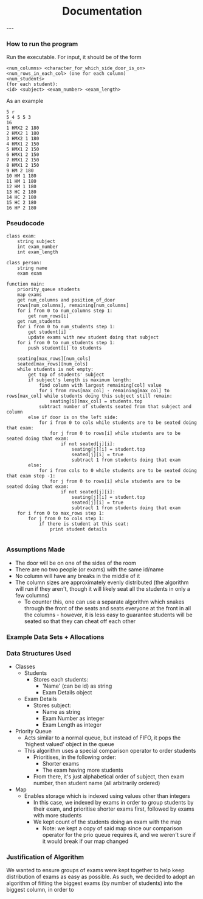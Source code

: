 <h1><center>Documentation</center></h1>
---

### How to run the program
Run the executable. For input, it should be of the form
```
<num_columns> <character_for_which_side_door_is_on>
<num_rows_in_each_col> (one for each column)
<num_students>
(for each student):
<id> <subject> <exam_number> <exam_length>
```
As an example
```
5 r
5 4 5 5 3
16
1 HMX2 2 180
2 HMX2 1 180
3 HMX2 1 180
4 HMX1 2 150
5 HMX1 2 150
6 HMX1 2 150
7 HMX1 2 150
8 HMX1 2 150
9 HM 2 180
10 HM 1 180
11 HM 1 180
12 HM 1 180
13 HC 2 180
14 HC 2 180
15 HC 2 180
16 HP 2 180
```

### Pseudocode
```
class exam:
    string subject
    int exam_number
    int exam_length

class person:
    string name
    exam exam

function main:
    priority_queue students
    map exams
    get num_columns and position_of_door
    rows[num_columns], remaining[num_columns]
    for i from 0 to num_columns step 1:
        get num_rows[i]
    get num_students
    for i from 0 to num_students step 1:
        get student[i]
        update exams with new student doing that subject
    for i from 0 to num_students step 1:
        push student[i] to students
    
    seating[max_rows][num_cols]
    seated[max_rows][num_cols]
    while students is not empty:
        get top of students' subject
        if subject's length is maximum length:
            find column with largest remaining[col] value
            for i from rows[max_col] - remaining[max_col] to rows[max_col] while students doing this subject still remain:
                seating[i][max_col] = students.top
            subtract number of students seated from that subject and column
        else if door is on the left side:
            for i from 0 to cols while students are to be seated doing that exam:
                for j from 0 to rows[i] while students are to be seated doing that exam:
                    if not seated[j][i]:
                        seating[j][i] = student.top
                        seated[j][i] = true
                        subtract 1 from students doing that exam
        else:
            for i from cols to 0 while students are to be seated doing that exam step -1:
                for j from 0 to rows[i] while students are to be seated doing that exam:
                    if not seated[j][i]:
                        seating[j][i] = student.top
                        seated[j][i] = true
                        subtract 1 from students doing that exam
    for i from 0 to max_rows step 1:
        for j from 0 to cols step 1:
            if there is student at this seat:
                print student details


```
### Assumptions Made
- The door will be on one of the sides of the room
- There are no two people (or exams) with the same id/name
- No column will have any breaks in the middle of it
- The column sizes are approximately evenly distributed (the algorithm will run if they aren't, though it will likely seat all the students in only a few columns)
    - To counter this, one can use a separate algorithm which snakes through the front of the seats and seats everyone at the front in all the columns - however, it is less easy to guarantee students will be seated so that they can cheat off each other

### Example Data Sets + Allocations

### Data Structures Used
- Classes
    - Students
        - Stores each students:
            - 'Name' (can be id) as string
            - Exam Details object
    - Exam Details
        - Stores subject:
            - Name as string
            - Exam Number as integer
            - Exam Length as integer
- Priority Queue
    - Acts similar to a normal queue, but instead of FIFO, it pops the 'highest valued' object in the queue
    - This algorithm uses a special comparison operator to order students
        - Prioritises, in the following order:
            - Shorter exams
            - The exam having more students
        - From there, it's just alphabetical order of subject, then exam number, then student name (all arbitrarily ordered)
- Map
    - Enables storage which is indexed using values other than integers
        - In this case, we indexed by exams in order to group students by their exam, and prioritise shorter exams first, followed by exams with more students
        - We kept count of the students doing an exam with the map
            - Note: we kept a copy of said map since our comparison operator for the prio queue requires it, and we weren't sure if it would break if our map changed

### Justification of Algorithm
We wanted to ensure groups of exams were kept together to help keep distribution of exams as easy as possible. As such, we decided to adopt an algorithm of fitting the biggest exams (by number of students) into the biggest column, in order to 